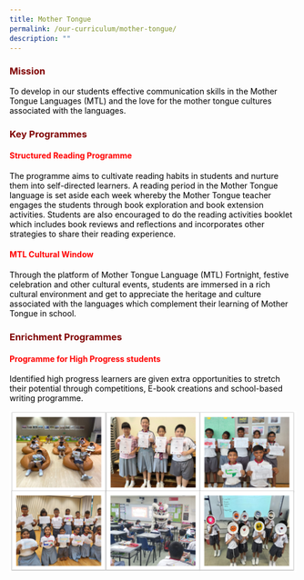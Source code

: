 ```yaml
---
title: Mother Tongue
permalink: /our-curriculum/mother-tongue/
description: ""
---
```

<h3 style="text-align: justify;"><strong><span style="color: #800000;">Mission</span></strong></h3>

<p><span style="color: #000000;">To develop in our students effective communication skills in the Mother Tongue Languages (MTL) and&nbsp;the love for the mother tongue cultures associated with the languages.</span></p>

<h3 style="text-align: justify;"><strong><span style="color: #800000;">Key Programmes</span></strong></h3>

<h4><span style="color: #ff0000;"><strong>Structured Reading Programme</strong></span></h4>
<p><span style="color: #000000;">The programme aims to cultivate reading habits in students and nurture them into self-directed learners. A reading period in the Mother Tongue language is set aside&nbsp;each week&nbsp;whereby the Mother Tongue teacher engages the students through book exploration and book extension activities. Students are also encouraged to do the reading activities booklet which includes book reviews and reflections and incorporates other strategies&nbsp;to share their reading experience.</span></p>
<h4><span style="color: #ff0000;"><strong>MTL Cultural Window</strong></span></h4>
<p><span style="color: #000000;">Through the platform of Mother Tongue Language (MTL) Fortnight, festive celebration and other cultural events, students are immersed in a rich cultural&nbsp;environment and get&nbsp;to appreciate the heritage and culture associated with the languages which complement their learning of Mother Tongue in school.</span></p>

<h3 style="text-align: justify;"><strong><span style="color: #800000;">Enrichment Programmes</span></strong></h3>

<h4><span style="color: #ff0000;"><strong>Programme&nbsp;for High Progress students</strong></span></h4>
<p><span style="color: #000000;">Identified high progress learners are given extra opportunities to stretch their potential through competitions, E-book creations and school-based writing programme.</span></p>

![](/images/MTL.png)